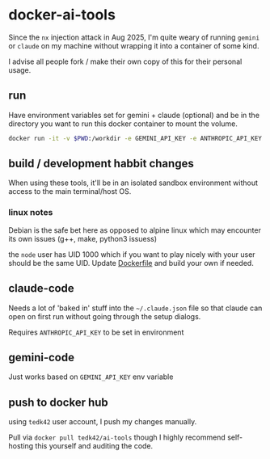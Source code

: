 # docker-ai-tools

Since the `nx` injection attack in Aug 2025, I'm quite weary of running
`gemini` or `claude` on my machine without wrapping it into a container of
some kind.

I advise all people fork / make their own copy of this for their personal usage.

## run

Have environment variables set for gemini + claude (optional) and be in the directory you want to run this docker container to mount the volume.

```bash
docker run -it -v $PWD:/workdir -e GEMINI_API_KEY -e ANTHROPIC_API_KEY tedk42/ai-tools
```

## build / development habbit changes

When using these tools, it'll be in an isolated sandbox environment without
access to the main terminal/host OS.

### linux notes

Debian is the safe bet here as opposed to alpine linux which may encounter its
own issues (g++, make, python3 issuess)

the `node` user has UID 1000 which if you want to play nicely with your user should be the same UID.
Update [Dockerfile](./docker/Dockerfile) and build your own if needed.

## claude-code

Needs a lot of 'baked in' stuff into the `~/.claude.json` file so that claude
can open on first run without going through the setup dialogs.

Requires `ANTHROPIC_API_KEY` to be set in environment

## gemini-code

Just works based on `GEMINI_API_KEY` env variable

## push to docker hub

using `tedk42` user account, I push my changes manually.

Pull via `docker pull tedk42/ai-tools` though I highly recommend self-hosting
this yourself and auditing the code.
